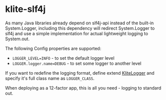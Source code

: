 # klite-slf4j

As many Java libraries already depend on slf4j-api instead of the built-in System.Logger,
including this dependency will redirect System.Logger to slf4j and use a simple implementation for
actual lightweight logging to System.out.

The following Config properties are supported:
* `LOGGER_LEVEL=INFO` - to set the default logger level
* `LOGGER.logger.name=DEBUG` - to set some logger to another level

If you want to redefine the logging format, define extend [KliteLogger](src/KliteLogger.kt) and specify it's full class name as `LOGGER_CLASS`.

When deploying as a 12-factor app, this is all you need - logging to standard out.
